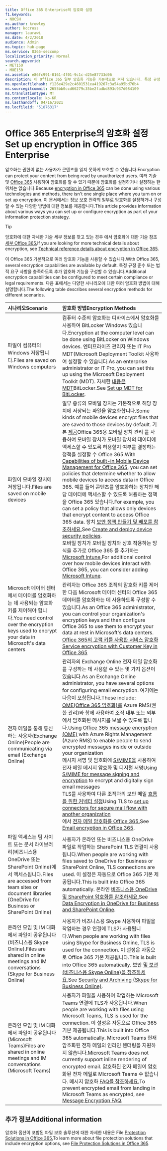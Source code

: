 ```yaml
---
title: Office 365 Enterprise의 암호화 설정
f1.keywords:
- NOCSH
ms.author: krowley
author: kccross
manager: laurawi
ms.date: 4/2/2018
audience: Admin
ms.topic: hub-page
ms.service: O365-seccomp
localization_priority: Normal
search.appverid:
- MET150
- MOE150
ms.assetid: e86fc991-0161-4f01-9c1c-d25e87733d06
description: 이 Office 365 일부 암호화 기능은 기본적으로 켜져 있습니다. 특정 규정 준수 또는 법적 요구 사항을 충족하도록 다른 기능을 구성할 수 있습니다.
ms.openlocfilehash: f126e429e2c4601531ea419267c3a54a95bd76b4
ms.sourcegitcommit: 2655bb0ccd66279c35be2fadbd893c937d084109
ms.translationtype: MT
ms.contentlocale: ko-KR
ms.lasthandoff: 04/16/2021
ms.locfileid: "51876317"
---
```

# <a name="set-up-encryption-in-office-365-enterprise"></a><span data-ttu-id="d481e-103">Office 365 Enterprise의 암호화 설정</span><span class="sxs-lookup"><span data-stu-id="d481e-103">Set up encryption in Office 365 Enterprise</span></span>

<span data-ttu-id="d481e-104">암호화는 권한이 없는 사용자가 콘텐츠를 읽지 못하게 보호할 수 있습니다.</span><span class="sxs-lookup"><span data-stu-id="d481e-104">Encryption can protect your content from being read by unauthorized users.</span></span> <span data-ttu-id="d481e-105">여러 기술 및 [Office 365](encryption.md) 사용하여 암호화를 할 수 있기 때문에 암호화를 설정하거나 설정하는 한 위치는 없습니다.</span><span class="sxs-lookup"><span data-stu-id="d481e-105">Because [encryption in Office 365](encryption.md) can be done using various technologies and methods, there isn't one single place where you turn on or set up encryption.</span></span> <span data-ttu-id="d481e-106">이 문서에서는 정보 보호 전략의 일부로 암호화를 설정하거나 구성할 수 있는 다양한 방법에 대한 정보를 제공합니다.</span><span class="sxs-lookup"><span data-stu-id="d481e-106">This article provides information about various ways you can set up or configure encryption as part of your information protection strategy.</span></span>
  
> [!TIP]
> <span data-ttu-id="d481e-107">암호화에 대한 자세한 기술 세부 정보를 찾고 있는 경우 에서 암호화에 대한 기술 참조 [세부 Office 365.](technical-reference-details-about-encryption.md)</span><span class="sxs-lookup"><span data-stu-id="d481e-107">If you are looking for more technical details about encryption, see [Technical reference details about encryption in Office 365](technical-reference-details-about-encryption.md).</span></span>
  
<span data-ttu-id="d481e-108">이 Office 365 기본적으로 여러 암호화 기능을 사용할 수 있습니다.</span><span class="sxs-lookup"><span data-stu-id="d481e-108">With Office 365, several encryption capabilities are available by default.</span></span> <span data-ttu-id="d481e-109">특정 규정 준수 또는 법적 요구 사항을 충족하도록 추가 암호화 기능을 구성할 수 있습니다.</span><span class="sxs-lookup"><span data-stu-id="d481e-109">Additional encryption capabilities can be configured to meet certain compliance or legal requirements.</span></span> <span data-ttu-id="d481e-110">다음 표에서는 다양한 시나리오에 대한 여러 암호화 방법에 대해 설명합니다.</span><span class="sxs-lookup"><span data-stu-id="d481e-110">The following table describes several encryption methods for different scenarios.</span></span>
  
|<span data-ttu-id="d481e-111">**시나리오**</span><span class="sxs-lookup"><span data-stu-id="d481e-111">**Scenario**</span></span>|<span data-ttu-id="d481e-112">**암호화 방법**</span><span class="sxs-lookup"><span data-stu-id="d481e-112">**Encryption Methods**</span></span>|
|:-----|:-----|
|<span data-ttu-id="d481e-113">파일이 컴퓨터의 Windows 저장됩니다.</span><span class="sxs-lookup"><span data-stu-id="d481e-113">Files are saved on Windows computers</span></span>  <br/> |<span data-ttu-id="d481e-114">컴퓨터 수준의 암호화는 디바이스에서 암호화를 사용하여 BitLocker Windows 있습니다.</span><span class="sxs-lookup"><span data-stu-id="d481e-114">Encryption at the computer level can be done using BitLocker on Windows devices.</span></span> <span data-ttu-id="d481e-115">엔터프라이즈 관리자 또는 IT Pro MDT(Microsoft Deployment Toolkit 사용하여 설정할 수 있습니다.</span><span class="sxs-lookup"><span data-stu-id="d481e-115">As an enterprise administrator or IT Pro, you can set this up using the Microsoft Deployment Toolkit (MDT).</span></span> <span data-ttu-id="d481e-116">자세한 [내용은 MDT](/windows/deployment/deploy-windows-mdt/set-up-mdt-for-bitlocker)BitLocker.</span><span class="sxs-lookup"><span data-stu-id="d481e-116">See [Set up MDT for BitLocker](/windows/deployment/deploy-windows-mdt/set-up-mdt-for-bitlocker).</span></span>  <br/> |
|<span data-ttu-id="d481e-117">파일이 모바일 장치에 저장됩니다.</span><span class="sxs-lookup"><span data-stu-id="d481e-117">Files are saved on mobile devices</span></span>  <br/> |<span data-ttu-id="d481e-118">일부 종류의 모바일 장치는 기본적으로 해당 장치에 저장되는 파일을 암호화합니다.</span><span class="sxs-lookup"><span data-stu-id="d481e-118">Some kinds of mobile devices encrypt files that are saved to those devices by default.</span></span> <span data-ttu-id="d481e-119">기본 [제공](https://support.microsoft.com/en-us/office/capabilities-of-built-in-mobile-device-management-for-microsoft-365-a1da44e5-7475-4992-be91-9ccec25905b0)Office 365용 모바일 장치 관리 를 사용하여 모바일 장치가 모바일 장치의 데이터에 액세스할 수 있도록 허용할지 여부를 결정하는 정책을 설정할 수 Office 365.</span><span class="sxs-lookup"><span data-stu-id="d481e-119">With [Capabilities of built-in Mobile Device Management for Office 365](https://support.microsoft.com/en-us/office/capabilities-of-built-in-mobile-device-management-for-microsoft-365-a1da44e5-7475-4992-be91-9ccec25905b0), you can set policies that determine whether to allow mobile devices to access data in Office 365.</span></span> <span data-ttu-id="d481e-120">예를 들어 콘텐츠를 암호화하는 장치만 해당 데이터에 액세스할 수 있도록 허용하는 정책을 Office 365 있습니다.</span><span class="sxs-lookup"><span data-stu-id="d481e-120">For example, you can set a policy that allows only devices that encrypt content to access Office 365 data.</span></span> <span data-ttu-id="d481e-121">장치 [보안 정책 만들기 및 배포를 참조하세요.](https://support.microsoft.com/office/create-and-deploy-device-security-policies-d310f556-8bfb-497b-9bd7-fe3c36ea2fd6)</span><span class="sxs-lookup"><span data-stu-id="d481e-121">See [Create and deploy device security policies](https://support.microsoft.com/office/create-and-deploy-device-security-policies-d310f556-8bfb-497b-9bd7-fe3c36ea2fd6).</span></span>  <br/> <span data-ttu-id="d481e-122">모바일 장치가 모바일 장치와 상호 작용하는 방식을 추가로 Office 365 를 추가하는 [Microsoft Intune.](/mem/intune/fundamentals/setup-steps)</span><span class="sxs-lookup"><span data-stu-id="d481e-122">For additional control over how mobile devices interact with Office 365, you can consider adding [Microsoft Intune](/mem/intune/fundamentals/setup-steps).</span></span>  <br/> |
|<span data-ttu-id="d481e-123">Microsoft 데이터 센터에서 데이터를 암호화하는 데 사용되는 암호화 키를 제어해야 합니다.</span><span class="sxs-lookup"><span data-stu-id="d481e-123">You need control over the encryption keys used to encrypt your data in Microsoft's data centers</span></span>  <br/> | <span data-ttu-id="d481e-124">관리자는 Office 365 조직의 암호화 키를 제어한 다음 Microsoft 데이터 센터의 Office 365 데이터를 암호화하는 데 사용하도록 구성할 수 있습니다.</span><span class="sxs-lookup"><span data-stu-id="d481e-124">As an Office 365 administrator, you can control your organization's encryption keys and then configure Office 365 to use them to encrypt your data at rest in Microsoft's data centers.</span></span>  <br/> [<span data-ttu-id="d481e-125">Office 365의 고객 키를 사용한 서비스 암호화</span><span class="sxs-lookup"><span data-stu-id="d481e-125">Service encryption with Customer Key in Office 365</span></span>](customer-key-overview.md) <br/> |
|<span data-ttu-id="d481e-126">전자 메일을 통해 통신하는 사용자(Exchange Online)</span><span class="sxs-lookup"><span data-stu-id="d481e-126">People are communicating via email (Exchange Online)</span></span>  <br/> | <span data-ttu-id="d481e-127">관리자의 Exchange Online 전자 메일 암호화를 구성하는 데 사용할 수 있는 몇 가지 옵션이 있습니다.</span><span class="sxs-lookup"><span data-stu-id="d481e-127">As an Exchange Online administrator, you have several options for configuring email encryption.</span></span> <span data-ttu-id="d481e-128">여기에는 다음이 포함됩니다.</span><span class="sxs-lookup"><span data-stu-id="d481e-128">These include:</span></span>  <br/>  <span data-ttu-id="d481e-129">[OME(Office 365 암호화)를](set-up-new-message-encryption-capabilities.md) Azure RMS(권한 관리)와 함께 사용하여 조직 내부 또는 외부에서 암호화된 메시지를 보낼 수 있도록 합니다.</span><span class="sxs-lookup"><span data-stu-id="d481e-129">Using [Office 365 message encryption (OME)](set-up-new-message-encryption-capabilities.md) with Azure Rights Management (Azure RMS) to enable people to send encrypted messages inside or outside your organization</span></span>  <br/>  <span data-ttu-id="d481e-130">메시지 서명 및 암호화에 [S/MIME을](../security/office-365-security/s-mime-for-message-signing-and-encryption.md) 사용하여 전자 메일 메시지 암호화 및 디지털 서명</span><span class="sxs-lookup"><span data-stu-id="d481e-130">Using [S/MIME for message signing and encryption](../security/office-365-security/s-mime-for-message-signing-and-encryption.md) to encrypt and digitally sign email messages</span></span>  <br/>  <span data-ttu-id="d481e-131">TLS를 사용하여 다른 조직과의 보안 메일 [흐름을 위한 커넥터 설정](/exchange/mail-flow-best-practices/use-connectors-to-configure-mail-flow/set-up-connectors-for-secure-mail-flow-with-a-partner)</span><span class="sxs-lookup"><span data-stu-id="d481e-131">Using TLS to [set up connectors for secure mail flow with another organization](/exchange/mail-flow-best-practices/use-connectors-to-configure-mail-flow/set-up-connectors-for-secure-mail-flow-with-a-partner)</span></span> <br/>  <span data-ttu-id="d481e-132">에서 [전자 메일 암호화를 Office 365.](./email-encryption.md)</span><span class="sxs-lookup"><span data-stu-id="d481e-132">See [Email encryption in Office 365](./email-encryption.md).</span></span>  <br/> |
|<span data-ttu-id="d481e-133">파일 액세스는 팀 사이트 또는 문서 라이브러리(비즈니스용 OneDrive 또는 SharePoint Online)에서 액세스됩니다.</span><span class="sxs-lookup"><span data-stu-id="d481e-133">Files are accessed from team sites or document libraries (OneDrive for Business or SharePoint Online)</span></span>  <br/> |<span data-ttu-id="d481e-134">사용자가 온라인 또는 비즈니스용 OneDrive 파일로 작업하는 SharePoint TLS 연결이 사용됩니다.</span><span class="sxs-lookup"><span data-stu-id="d481e-134">When people are working with files saved to OneDrive for Business or SharePoint Online, TLS connections are used.</span></span> <span data-ttu-id="d481e-135">이 설정은 자동으로 Office 365 기본 제공됩니다.</span><span class="sxs-lookup"><span data-stu-id="d481e-135">This is built into Office 365 automatically.</span></span> <span data-ttu-id="d481e-136">온라인 [비즈니스용 OneDrive 및 SharePoint 암호화를 참조하세요.](./data-encryption-in-odb-and-spo.md)</span><span class="sxs-lookup"><span data-stu-id="d481e-136">See [Data Encryption in OneDrive for Business and SharePoint Online](./data-encryption-in-odb-and-spo.md).</span></span>  <br/> |
|<span data-ttu-id="d481e-137">온라인 모임 및 IM 대화에서 파일이 공유됩니다(비즈니스용 Skype Online).</span><span class="sxs-lookup"><span data-stu-id="d481e-137">Files are shared in online meetings and IM conversations (Skype for Business Online)</span></span>  <br/> |<span data-ttu-id="d481e-138">사용자가 비즈니스용 Skype 사용하여 파일을 작업하는 경우 연결에 TLS가 사용됩니다.</span><span class="sxs-lookup"><span data-stu-id="d481e-138">When people are working with files using Skype for Business Online, TLS is used for the connection.</span></span> <span data-ttu-id="d481e-139">이 설정은 자동으로 Office 365 기본 제공됩니다.</span><span class="sxs-lookup"><span data-stu-id="d481e-139">This is built into Office 365 automatically.</span></span> <span data-ttu-id="d481e-140">보안 [및 보관(비즈니스용 Skype Online)을 참조하세요.](/office365/servicedescriptions/skype-for-business-online-service-description/skype-for-business-online-features)</span><span class="sxs-lookup"><span data-stu-id="d481e-140">See [Security and Archiving (Skype for Business Online)](/office365/servicedescriptions/skype-for-business-online-service-description/skype-for-business-online-features).</span></span>  <br/> |
|<span data-ttu-id="d481e-141">온라인 모임 및 IM 대화에서 파일이 공유됩니다(Microsoft Teams)</span><span class="sxs-lookup"><span data-stu-id="d481e-141">Files are shared in online meetings and IM conversations (Microsoft Teams)</span></span>  <br/> |<span data-ttu-id="d481e-142">사용자가 파일을 사용하여 작업하는 Microsoft Teams 연결에 TLS가 사용됩니다.</span><span class="sxs-lookup"><span data-stu-id="d481e-142">When people are working with files using Microsoft Teams, TLS is used for the connection.</span></span> <span data-ttu-id="d481e-143">이 설정은 자동으로 Office 365 기본 제공됩니다.</span><span class="sxs-lookup"><span data-stu-id="d481e-143">This is built into Office 365 automatically.</span></span> <span data-ttu-id="d481e-144">Microsoft Teams 현재 암호화된 전자 메일의 인라인 렌더링을 지원하지 않습니다.</span><span class="sxs-lookup"><span data-stu-id="d481e-144">Microsoft Teams does not currently support inline rendering of encrypted email.</span></span> <span data-ttu-id="d481e-145">암호화된 전자 메일이 암호화된 전자 메일로 Microsoft Teams 수 없습니다. 메시지 암호화 [FAQ를 참조하세요.](./ome-faq.yml?view=o365-worldwide&preserve-view=true#can-i-automatically-remove-encryption-on-incoming-and-outgoing-mail-)</span><span class="sxs-lookup"><span data-stu-id="d481e-145">To prevent encrypted email from landing in Microsoft Teams as encrypted, see [Message Encryption FAQ](./ome-faq.yml?view=o365-worldwide&preserve-view=true#can-i-automatically-remove-encryption-on-incoming-and-outgoing-mail-).</span></span>  <br/> 

## <a name="additional-information"></a><span data-ttu-id="d481e-146">추가 정보</span><span class="sxs-lookup"><span data-stu-id="d481e-146">Additional information</span></span>

<span data-ttu-id="d481e-147">암호화 옵션이 포함된 파일 보호 솔루션에 대한 자세한 내용은 File [Protection Solutions in Office 365.](https://www.microsoft.com/download/details.aspx?id=55523)</span><span class="sxs-lookup"><span data-stu-id="d481e-147">To learn more about file protection solutions that include encryption options, see [File Protection Solutions in Office 365](https://www.microsoft.com/download/details.aspx?id=55523).</span></span>
